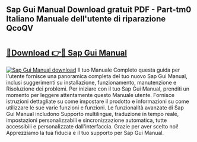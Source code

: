 ## Sap Gui Manual Download gratuit PDF - Part-tm0 Italiano Manuale dell'utente di riparazione QcoQV

# <h2><a href="http://dfbeuv5.blite.top/?on=Sap+Gui+Manual">🔗Download 👉🔴 Sap Gui Manual</a></h2>

[![Sap Gui Manual download](https://i.imgur.com/lujVjoI.png)](http://dfbeuv5.blite.top/?on=Sap+Gui+Manual)
Il tuo Manuale Completo questa guida per l'utente fornisce una panoramica completa del tuo nuovo Sap Gui Manual, inclusi suggerimenti su installazione, funzionamento, manutenzione e Risoluzione dei problemi. Per iniziare con il tuo Sap Gui Manual, prenditi un momento per leggere attentamente questo Manuale utente. Fornisce istruzioni dettagliate su come impostare il prodotto e informazioni su come utilizzare le sue varie funzioni e funzioni. Le funzionalità avanzate di Sap Gui Manual includono Supporto multilingue, traduzione in tempo reale, impostazioni personalizzabili e sincronizzazione automatica, tutte accessibili e personalizzate dall'interfaccia. Grazie per aver scelto noi! Apprezziamo la tua fiducia e il tuo supporto per Sap Gui Manual.
